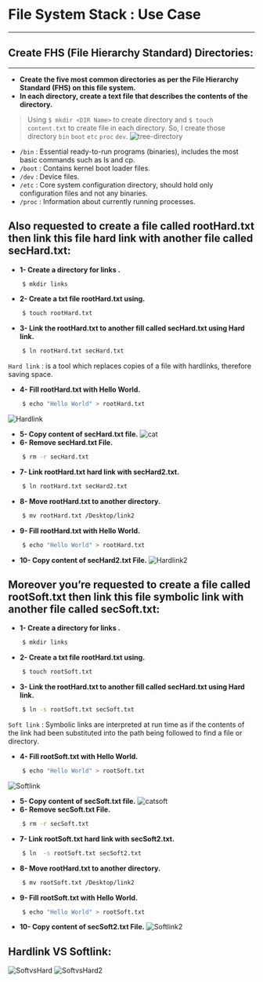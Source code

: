# File System Stack  : Use Case  
---
## Create FHS (File Hierarchy Standard) Directories:
------
* **Create the five most common directories as per the File Hierarchy Standard (FHS) on this file system.**
* **In each directory, create a text file that describes the contents of the directory.**
>   Using `$ mkdir <DIR Name>` to create directory  and `$ touch content.txt`  to create file in each directory.
>   So, I create those directory `bin`  `boot` `etc` `proc` `dev`. 
![tree-directory](Images/tree-directory.png)
* `/bin`   : Essential ready-to-run programs (binaries), includes the most basic commands such as ls and cp.
* `/boot` : Contains kernel boot loader files.
* `/dev`   : Device files.
* `/etc`   : Core system configuration directory, should hold only configuration files and not any binaries.
* `/proc` : Information about currently running processes.
## Also requested to create a file called rootHard.txt then link this file hard link with another file called secHard.txt:
* **1- Create a directory for links .**
```bash
	$ mkdir links
```
* **2- Create a txt file rootHard.txt using.** 
```bash
	$ touch rootHard.txt
```
* **3- Link the rootHard.txt to another fill called secHard.txt using Hard link.**
```bash
	$ ln rootHard.txt secHard.txt
```
`Hard link` : is a tool which replaces copies of a file with hardlinks, therefore saving space. 
* **4- Fill rootHard.txt with Hello World.**
```bash
	$ echo "Hello World" > rootHard.txt
```
![Hardlink](Images/Hardlink.png)
* **5- Copy content of secHard.txt file.**
![cat](Images/cat.png)
* **6- Remove secHard.txt File.**
```bash
	$ rm -r secHard.txt
```
* **7- Link rootHard.txt hard link with secHard2.txt.**
```bash
	$ ln rootHard.txt secHard2.txt
```
* **8- Move rootHard.txt to another directory.**
```bash
	$ mv rootHard.txt /Desktop/link2
```
* **9- Fill rootHard.txt with Hello World.**
```bash
	$ echo "Hello World" > rootHard.txt
```
* **10- Copy content of secHard2.txt File.**
![Hardlink2](Images/Hardlink2.png)
## Moreover you’re requested to create a file called rootSoft.txt then link this file symbolic link with another file called secSoft.txt:
* **1- Create a directory for links .**
```bash
	$ mkdir links
```
* **2- Create a txt file rootHard.txt using.** 
```bash
	$ touch rootSoft.txt
```
* **3- Link the rootHard.txt to another fill called secHard.txt using Hard link.**
```bash
	$ ln -s rootSoft.txt secSoft.txt
```
`Soft link` : Symbolic links are interpreted at run time as if the contents of the link had been substituted into the path being followed to find a file or directory. 
* **4- Fill rootSoft.txt with Hello World.**
```bash
	$ echo "Hello World" > rootSoft.txt
```
![Softlink](Images/Softlink.png)
* **5- Copy content of secSoft.txt file.**
![catsoft](Images/catsoft.png)
* **6- Remove secSoft.txt File.**
```bash
	$ rm -r secSoft.txt
```
* **7- Link rootSoft.txt hard link with secSoft2.txt.**
```bash
	$ ln  -s rootSoft.txt secSoft2.txt
```
* **8- Move rootHard.txt to another directory.**
```bash
	$ mv rootSoft.txt /Desktop/link2
```
* **9- Fill rootSoft.txt with Hello World.**
```bash
	$ echo "Hello World" > rootSoft.txt
```
* **10- Copy content of secSoft2.txt File.**
![Softlink2](Images/Softlink2.png)
## Hardlink VS Softlink:
![SoftvsHard](Images/SoftvsHard.jpg)
![SoftvsHard2](Images/SoftvsHard2.jpg)

